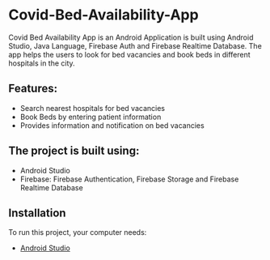 # Covid-Bed-Availability-App
Covid Bed Availability App is an Android Application is built using Android Studio, Java Language, Firebase Auth and Firebase Realtime Database. The app helps the users to look for bed vacancies and book beds in different hospitals in the city.

## Features:
- Search nearest hospitals for bed vacancies
- Book Beds by entering patient information
- Provides information and notification on bed vacancies

## The project is built using:
- Android Studio
- Firebase: Firebase Authentication, Firebase Storage and Firebase Realtime Database
 
## Installation

To run this project, your computer needs:

- [Android Studio](https://developer.android.com/studio)

